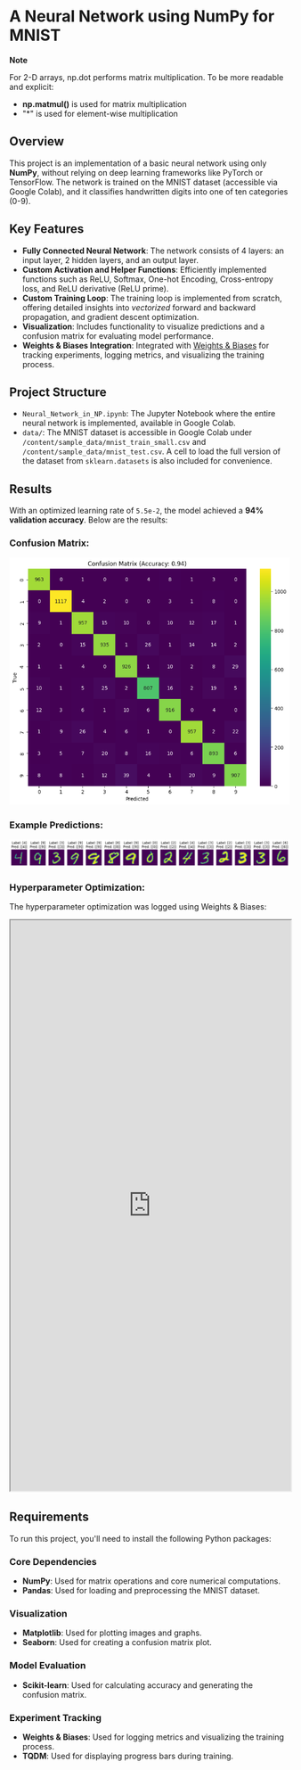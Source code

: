 # A Neural Network using NumPy for MNIST

**Note**

For 2-D arrays, np.dot performs matrix multiplication. To be more readable and explicit:
- **np.matmul()** is used for matrix multiplication
- "*" is used for element-wise multiplication




## Overview

This project is an implementation of a basic neural network using only **NumPy**, without relying on deep learning frameworks like PyTorch or TensorFlow. The network is trained on the MNIST dataset (accessible via Google Colab), and it classifies handwritten digits into one of ten categories (0-9).




## Key Features

- **Fully Connected Neural Network**: The network consists of 4 layers: an input layer, 2 hidden layers, and an output layer.
- **Custom Activation and Helper Functions**: Efficiently implemented functions such as ReLU, Softmax, One-hot Encoding, Cross-entropy loss, and ReLU derivative (ReLU prime).
- **Custom Training Loop**: The training loop is implemented from scratch, offering detailed insights into *vectorized* forward and backward propagation, and gradient descent optimization.
- **Visualization**: Includes functionality to visualize predictions and a confusion matrix for evaluating model performance.
- **Weights & Biases Integration**: Integrated with [Weights & Biases](https://wandb.ai/) for tracking experiments, logging metrics, and visualizing the training process.




## Project Structure

- `Neural_Network_in_NP.ipynb`: The Jupyter Notebook where the entire neural network is implemented, available in Google Colab.
- `data/`: The MNIST dataset is accessible in Google Colab under `/content/sample_data/mnist_train_small.csv` and `/content/sample_data/mnist_test.csv`. A cell to load the full version of the dataset from `sklearn.datasets` is also included for convenience.




## Results

With an optimized learning rate of `5.5e-2`, the model achieved a **94% validation accuracy**. Below are the results:

### Confusion Matrix:
![Confusion Matrix](confusion_matrix_MNIST.png)

### Example Predictions:
![Sample Predictions](digits&predictions.png)

### Hyperparameter Optimization:
The hyperparameter optimization was logged using Weights & Biases:

<iframe src="https://wandb.ai/gfs3-university-of-illinois-urbana-champaign/mnist-neural-network/reports/MNIST-prediction-with-a-NumPy-Neural-Network---Vmlldzo4OTc1MDA4" width="100%" height="1024px"></iframe>




## Requirements

To run this project, you'll need to install the following Python packages:

### Core Dependencies
- **NumPy**: Used for matrix operations and core numerical computations.
- **Pandas**: Used for loading and preprocessing the MNIST dataset.

### Visualization
- **Matplotlib**: Used for plotting images and graphs.
- **Seaborn**: Used for creating a confusion matrix plot.

### Model Evaluation
- **Scikit-learn**: Used for calculating accuracy and generating the confusion matrix.

### Experiment Tracking
- **Weights & Biases**: Used for logging metrics and visualizing the training process.
- **TQDM**: Used for displaying progress bars during training.



